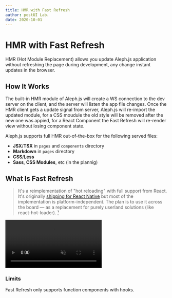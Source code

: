 ```yaml
---
title: HMR with Fast Refresh
author: postUI Lab.
date: 2020-10-01
---
```


# HMR with Fast Refresh

HMR (Hot Module Replacement) allows you update Aleph.js application without refreshing the page during development, any change instant updates in the browser.

## How It Works

The built-in HMR module of Aleph.js will create a WS connection to the dev server on the client, and the server will listen the app file changes. Once the HMR client gets a update signal from server, Aleph.js will re-import the updated module, for a CSS moudule the old style will be removed after the new one was appied, for a React Component the Fast Refresh will re-render view without losing component state.

Aleph.js supports full HMR out-of-the-box for the following served files:

- **JSX**/**TSX** in `pages` and `components` directory
- **Markdown** in `pages`  directory
- **CSS**/**Less**
- **Sass**, **CSS Modules**, etc (in the plannig)

## What Is Fast Refresh

> It's a reimplementation of "hot reloading" with full support from React. It's originally [shipping for React Native](https://twitter.com/dan_abramov/status/1169687758849400832) but most of the implementation is platform-independent. The plan is to use it across the board — as a replacement for purely userland solutions (like react-hot-loader). [¹]

<video src="/docs/fast-refresh.mp4" loop autoplay muted></video>

[¹]: https://github.com/facebook/react/issues/16604#issuecomment-528663101

### Limits
Fast Refresh only supports function components with hooks.